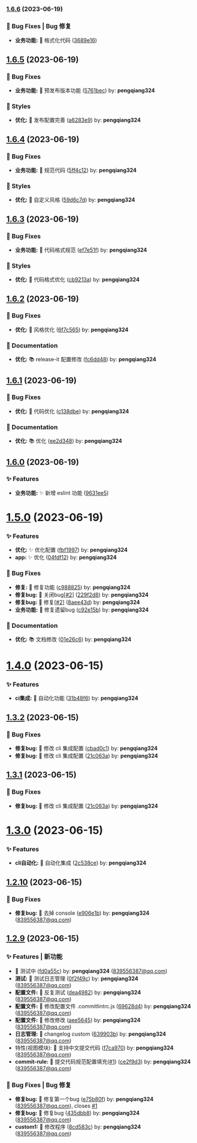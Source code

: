 

### [1.6.6](https://github.com/pengqiang324/application-theme-plus/compare/1.6.5...1.6.6) (2023-06-19)


### 🐛 Bug Fixes | Bug 修复

* **业务功能:** 🧩 格式化代码 ([3689e16](https://github.com/pengqiang324/application-theme-plus/commit/3689e164986bd417847beefcd3586e4a667f0edc))

## [1.6.5](https://github.com/pengqiang324/application-theme-plus/compare/1.6.4...1.6.5) (2023-06-19)


### 🐛 Bug Fixes

* **业务功能:** 🧩 预发布版本功能 ([5761bec](https://github.com/pengqiang324/application-theme-plus/commit/5761bec)) by: **pengqiang324**


### 💄 Styles

* **优化:** 🎨 发布配置完善 ([a6283e9](https://github.com/pengqiang324/application-theme-plus/commit/a6283e9)) by: **pengqiang324**

## [1.6.4](https://github.com/pengqiang324/application-theme-plus/compare/1.6.3...1.6.4) (2023-06-19)


### 🐛 Bug Fixes

* **业务功能:** 🧩 规范代码 ([5ff4c12](https://github.com/pengqiang324/application-theme-plus/commit/5ff4c12)) by: **pengqiang324**


### 💄 Styles

* **优化:** 🎨 自定义风格 ([59d6c7d](https://github.com/pengqiang324/application-theme-plus/commit/59d6c7d)) by: **pengqiang324**

## [1.6.3](https://github.com/pengqiang324/application-theme-plus/compare/1.6.2...1.6.3) (2023-06-19)


### 🐛 Bug Fixes

* **业务功能:** 🧩 代码格式规范 ([ef7e51f](https://github.com/pengqiang324/application-theme-plus/commit/ef7e51f)) by: **pengqiang324**


### 💄 Styles

* **优化:** 🎨 代码格式优化 ([cb9213a](https://github.com/pengqiang324/application-theme-plus/commit/cb9213a)) by: **pengqiang324**

## [1.6.2](https://github.com/pengqiang324/application-theme-plus/compare/1.6.1...1.6.2) (2023-06-19)


### 🐛 Bug Fixes

* **优化:** 🧩 风格优化 ([6f7c565](https://github.com/pengqiang324/application-theme-plus/commit/6f7c565)) by: **pengqiang324**


### 📝 Documentation

* **优化:** 📚 release-it 配置修改 ([fc6dd48](https://github.com/pengqiang324/application-theme-plus/commit/fc6dd48)) by: **pengqiang324**

## [1.6.1](https://github.com/pengqiang324/application-theme-plus/compare/1.6.0...1.6.1) (2023-06-19)


### 🐛 Bug Fixes

* **优化:** 🧩 代码优化 ([c138dbe](https://github.com/pengqiang324/application-theme-plus/commit/c138dbe)) by: **pengqiang324**


### 📝 Documentation

* **优化:** 📚 优化 ([ee2d348](https://github.com/pengqiang324/application-theme-plus/commit/ee2d348)) by: **pengqiang324**

## [1.6.0](https://github.com/pengqiang324/application-theme-plus/compare/1.5.0...1.6.0) (2023-06-19)


### ✨ Features

* **业务功能:** ✨ 新增 eslint 功能 ([9631ee5](https://github.com/pengqiang324/application-theme-plus/commit/9631ee5c89873406c175a4dbbc6e028727395fde))

# [1.5.0](https://github.com/pengqiang324/application-theme-plus/compare/1.4.0...1.5.0) (2023-06-19)


### ✨ Features

* **优化:** ✨ 优化配置 ([fbf1997](https://github.com/pengqiang324/application-theme-plus/commit/fbf1997)) by: **pengqiang324**
* **app:** ✨ 优化 ([04fdf12](https://github.com/pengqiang324/application-theme-plus/commit/04fdf12)) by: **pengqiang324**


### 🐛 Bug Fixes

* **修复:** 🧩 修复功能 ([c988825](https://github.com/pengqiang324/application-theme-plus/commit/c988825)) by: **pengqiang324**
* **修复bug:** 🧩 关闭bug[[#2](https://github.com/pengqiang324/application-theme-plus/issues/2)] ([229f2d8](https://github.com/pengqiang324/application-theme-plus/commit/229f2d8)) by: **pengqiang324**
* **修复bug:** 🧩 修复[[#2](https://github.com/pengqiang324/application-theme-plus/issues/2)] ([8aee43d](https://github.com/pengqiang324/application-theme-plus/commit/8aee43d)) by: **pengqiang324**
* **业务功能:** 🧩 修复遗留bug ([c92e15b](https://github.com/pengqiang324/application-theme-plus/commit/c92e15b)) by: **pengqiang324**


### 📝 Documentation

* **优化:** 📚 文档修改 ([01e26c6](https://github.com/pengqiang324/application-theme-plus/commit/01e26c6)) by: **pengqiang324**

# [1.4.0](https://github.com/pengqiang324/application-theme-plus/compare/1.3.2...1.4.0) (2023-06-15)


### ✨ Features

* **ci集成:** 🚀 自动化功能 ([31b48f6](https://github.com/pengqiang324/application-theme-plus/commit/31b48f6)) by: **pengqiang324**

## [1.3.2](https://github.com/pengqiang324/application-theme-plus/compare/1.3.0...1.3.2) (2023-06-15)


### 🐛 Bug Fixes

* **修复bug:** 🧩 修改 cli 集成配置 ([cbad0c1](https://github.com/pengqiang324/application-theme-plus/commit/cbad0c1)) by: **pengqiang324**
* **修复bug:** 🧩 修改 cli 集成配置 ([21c063a](https://github.com/pengqiang324/application-theme-plus/commit/21c063a)) by: **pengqiang324**

## [1.3.1](https://github.com/pengqiang324/application-theme-plus/compare/1.3.0...1.3.1) (2023-06-15)


### 🐛 Bug Fixes

* **修复bug:** 🧩 修改 cli 集成配置 ([21c063a](https://github.com/pengqiang324/application-theme-plus/commit/21c063a)) by: **pengqiang324**

# [1.3.0](https://github.com/pengqiang324/application-theme-plus/compare/1.2.10...1.3.0) (2023-06-15)


### ✨ Features

* **cli自动化:** 🚀 自动化集成 ([2c538ce](https://github.com/pengqiang324/application-theme-plus/commit/2c538ce)) by: **pengqiang324**

## [1.2.10](https://github.com/pengqiang324/application-theme-plus/compare/1.2.9...1.2.10) (2023-06-15)


### 🐛 Bug Fixes

* **修复bug:** 🧩 去掉 console ([e906e1b](https://github.com/pengqiang324/application-theme-plus/commit/e906e1b)) by: **pengqiang324** (839556387@qq.com)

## [1.2.9](https://github.com/pengqiang324/application-theme-plus/compare/f7ca970...1.2.9) (2023-06-15)


### ✨ Features | 新功能

* 🚀 测试中 ([fd0a55c](https://github.com/pengqiang324/application-theme-plus/commit/fd0a55c)) by: **pengqiang324** (839556387@qq.com)
* **测试:** 🚀 测试日志管理 ([0f2f49c](https://github.com/pengqiang324/application-theme-plus/commit/0f2f49c)) by: **pengqiang324** (839556387@qq.com)
* **配置文件:** 🚀 反复测试 ([dea4982](https://github.com/pengqiang324/application-theme-plus/commit/dea4982)) by: **pengqiang324** (839556387@qq.com)
* **配置文件:** 🚀 修改配置文件 .commitlintrc.js ([69628d4](https://github.com/pengqiang324/application-theme-plus/commit/69628d4)) by: **pengqiang324** (839556387@qq.com)
* **配置文件:** 🚀 修改修改 ([aee5645](https://github.com/pengqiang324/application-theme-plus/commit/aee5645)) by: **pengqiang324** (839556387@qq.com)
* **日志管理:** 🚀 changelog custom ([639903b](https://github.com/pengqiang324/application-theme-plus/commit/639903b)) by: **pengqiang324** (839556387@qq.com)
* 特性(视图模块): 🚀 支持中文提交代码 ([f7ca970](https://github.com/pengqiang324/application-theme-plus/commit/f7ca970)) by: **pengqiang324** (839556387@qq.com)
* **commit-rule:** 🚀 提交代码规范配置填充([#1](https://github.com/pengqiang324/application-theme-plus/issues/1)) ([ce2f9d3](https://github.com/pengqiang324/application-theme-plus/commit/ce2f9d3)) by: **pengqiang324** (839556387@qq.com)


### 🐛 Bug Fixes | Bug 修复

* **修复bug:** 🧩 修复第一个bug ([e75b80f](https://github.com/pengqiang324/application-theme-plus/commit/e75b80f)) by: **pengqiang324** (839556387@qq.com), closes [#1](https://github.com/pengqiang324/application-theme-plus/issues/1)
* **修复bug:** 🧩 修复bug ([435dbb8](https://github.com/pengqiang324/application-theme-plus/commit/435dbb8)) by: **pengqiang324** (839556387@qq.com)
* **custom1:** 🧩 修改程序 ([8cd583c](https://github.com/pengqiang324/application-theme-plus/commit/8cd583c)) by: **pengqiang324** (839556387@qq.com)